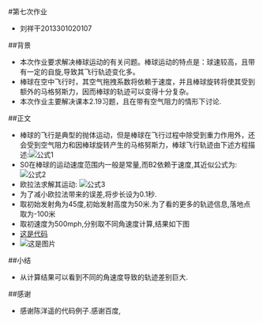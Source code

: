 #第七次作业
- 刘祥干2013301020107

##背景
- 本次作业要求解决棒球运动的有关问题。棒球运动的特点是：球速较高，且带有一定的自旋,导致其飞行轨迹变化多。
- 棒球在空中飞行时，其空气拖拽系数将依赖于速度，并且棒球旋转将使其受到额外的马格努斯力，因而棒球的轨迹可以变得十分复杂。
- 本次作业主要解决课本2.19习题，且在带有空气阻力的情形下讨论.

##正文
- 棒球的飞行是典型的抛体运动，但是棒球在飞行过程中除受到重力作用外，还会受到空气阻力和因棒球旋转产生的马格努斯力，棒球飞行轨迹由下述方程描述:![公式1](https://github.com/computationalphysics2013301020107/computationalphysics_N2013301020107/blob/master/chapter2/%E5%85%AC%E5%BC%8F1.png)
- S0在棒球的运动速度范围内一般是常量,而B2依赖于速度,其近似公式为:![公式2](https://github.com/computationalphysics2013301020107/computationalphysics_N2013301020107/blob/master/chapter2/%E5%85%AC%E5%BC%8F2.png)
- 欧拉法求解其运动:
  ![公式3](https://github.com/computationalphysics2013301020107/computationalphysics_N2013301020107/blob/master/chapter2/%E5%85%AC%E5%BC%8F3.png)
- 为了减小欧拉法带来的误差,将步长设为0.1秒.
- 取初始发射角为45度,初始发射高度为50米.为了看的更多的轨迹信息,落地点取为-100米
- 取初速度为500mph,分别取不同角速度计算,结果如下图
- [这是代码](https://github.com/computationalphysics2013301020107/computationalphysics_N2013301020107/blob/master/chapter2/homework7.py)
- ![这是图片](https://github.com/computationalphysics2013301020107/computationalphysics_N2013301020107/blob/master/chapter2/homework7.png)

##小结
- 从计算结果可以看到不同的角速度导致的轨迹差别巨大.

##感谢
- 感谢陈洋遥的代码例子.感谢百度,
